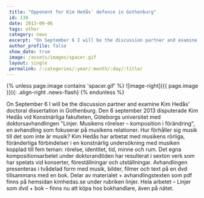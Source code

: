 ```yaml
---
 title: "Opponent for Kim Hedås' defence in Gothenburg"
 id: 138
 date: 2013-09-06
 tags: other
 category: news
 excerpt: "On September 6 I will be the discussion partner and examine Kim Hedås' doctoral dissertation in Gothenburg. ..."
 author_profile: false
 show_date: true
 image: /assets/images/spacer.gif
 layout: single
 permalink: /:categories/:year/:month/:day/:title/
---
```

{% unless page.image contains 'spacer.gif' %}
   ![image-right]({{ page.image }}){: .align-right .news-flash}
{% endunless %}

On September 6 I will be the discussion partner and examine Kim Hedås' doctoral dissertation in Gothenburg. Den 6 september 2013 disputerade Kim Hedås vid Konstnärliga fakulteten, Göteborgs universitet med doktorsavhandlingen "Linjer. Musikens rörelser – komposition i förändring", en avhandling som fokuserar på musikens relationer. Hur förhåller sig musik till det som inte är musik? Kim Hedås har arbetat med musikens rörliga, föränderliga förbindelser i en konstnärlig undersökning med musiken kopplad till fem teman: rörelse, identitet, tid, minne och rum. Det egna kompositionsarbetet under doktorandtiden har resulterat i sexton verk som har spelats vid konserter, föreställningar och utställningar. Avhandlingen presenteras i tvådelad form med musik, bilder, filmer och text på en dvd tillsammans med en bok. Delar av materialet + avhandlingstexten som pdf finns på hemsidan kimhedas.se under rubriken linjer. Hela arbetet – Linjer som dvd + bok – finns nu att köpa hos bokhandlare, även på nätet. 

